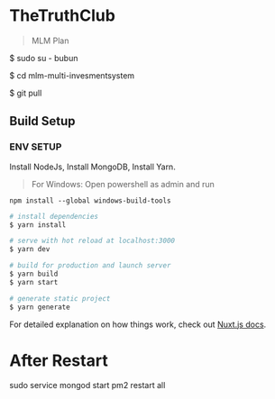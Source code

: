 # TheTruthClub

> MLM Plan

$ sudo su - bubun

$ cd mlm-multi-invesmentsystem

$ git pull


## Build Setup

### ENV SETUP
Install NodeJs, Install MongoDB, Install Yarn. 

> For Windows: 
Open powershell as admin and run

```npm install --global windows-build-tools```

``` bash
# install dependencies
$ yarn install

# serve with hot reload at localhost:3000
$ yarn dev

# build for production and launch server
$ yarn build
$ yarn start

# generate static project
$ yarn generate
```

For detailed explanation on how things work, check out [Nuxt.js docs](https://nuxtjs.org).
# After Restart

sudo service mongod start
pm2 restart all

